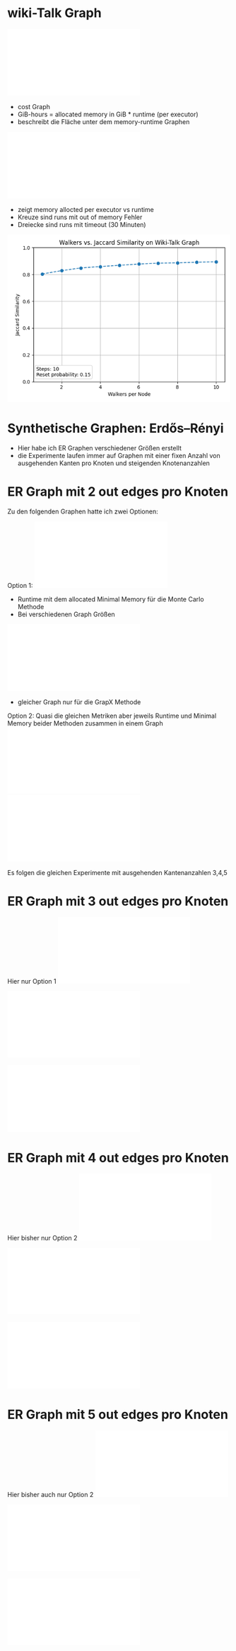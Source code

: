 # wiki-Talk Graph 

![edges GiB-hours vs Nodes](plots/wiki-Talk/gbhrs_nodes_v2.pdf)
* cost Graph
* GiB-hours = allocated memory in GiB * runtime (per executor)
* beschreibt die Fläche unter dem memory-runtime Graphen 


![Nodes vs minimal memory](plots/wiki-Talk/memory_vs_runtime_3wpn_v2.pdf)
* zeigt memory allocted per executor vs runtime
* Kreuze sind runs mit out of memory Fehler
* Dreiecke sind runs mit timeout (30 Minuten)

![runtime vs nodes](plots/wiki-Talk/steps_vs_accuracy_server_edited.png)


# Synthetische Graphen: Erdős–Rényi
* Hier habe ich ER Graphen verschiedener Größen erstellt
* die Experimente laufen immer auf Graphen mit einer fixen Anzahl von ausgehenden Kanten pro Knoten und steigenden Knotenanzahlen

# ER Graph mit 2 out edges pro Knoten

Zu den folgenden Graphen hatte ich zwei Optionen:

Option 1:
![Runtime and Memory vs Nodes (MC)](plots/ER_2edg/combined_runtime_memory_vs_nodes_2edges_mc.pdf)
* Runtime mit dem allocated Minimal Memory für die Monte Carlo Methode
* Bei verschiedenen Graph Größen  

![Runtime and Memory vs Nodes (GX)](plots/ER_2edg/combined_runtime_memory_vs_nodes_2edges_gx.pdf)
* gleicher Graph nur für die GrapX Methode

Option 2:
Quasi die gleichen Metriken aber jeweils Runtime und Minimal Memory beider Methoden zusammen in einem Graph
![runtime vs nodes](plots/ER_2edg/runtime_vs_nodes_er_graph_2_edges.pdf)
![runtime vs nodes](plots/ER_2edg/nodes_vs_mvm_2edges.pdf)


Es folgen die gleichen Experimente mit ausgehenden Kantenanzahlen 3,4,5

# ER Graph mit 3 out edges pro Knoten

Hier nur Option 1
![edges GiB-hours vs Nodes](plots/ER_3edg/combined_runtime_memory_vs_nodes_3edges_mc.pdf)


![Nodes vs minimal memory](plots/ER_3edg/combined_runtime_memory_vs_nodes_3edges_gx.pdf)


![runtime vs nodes](plots/ER_3edg/gbhrs_nodes_er_graph_3edges.pdf)



# ER Graph mit 4 out edges pro Knoten
Hier bisher nur Option 2
![edges GiB-hours vs Nodes](plots/ER_4edg/gbhrs_nodes_er_graph_4edges.pdf)


![Nodes vs minimal memory](plots/ER_4edg/nodes_vs_mvm_4edges.pdf)


![runtime vs nodes](plots/ER_4edg/runtime_vs_nodes_er_graph_4_edges.pdf)



# ER Graph mit 5 out edges pro Knoten
Hier bisher auch nur Option 2
![edges GiB-hours vs Nodes](plots/ER_5edg/gbhrs_nodes_er_graph_5edges.pdf)


![Nodes vs minimal memory](plots/ER_5edg/nodes_vs_mvm_5edges.pdf)


![runtime vs nodes](plots/ER_5edg/runtime_vs_nodes_er_graph_5_edges.pdf)
